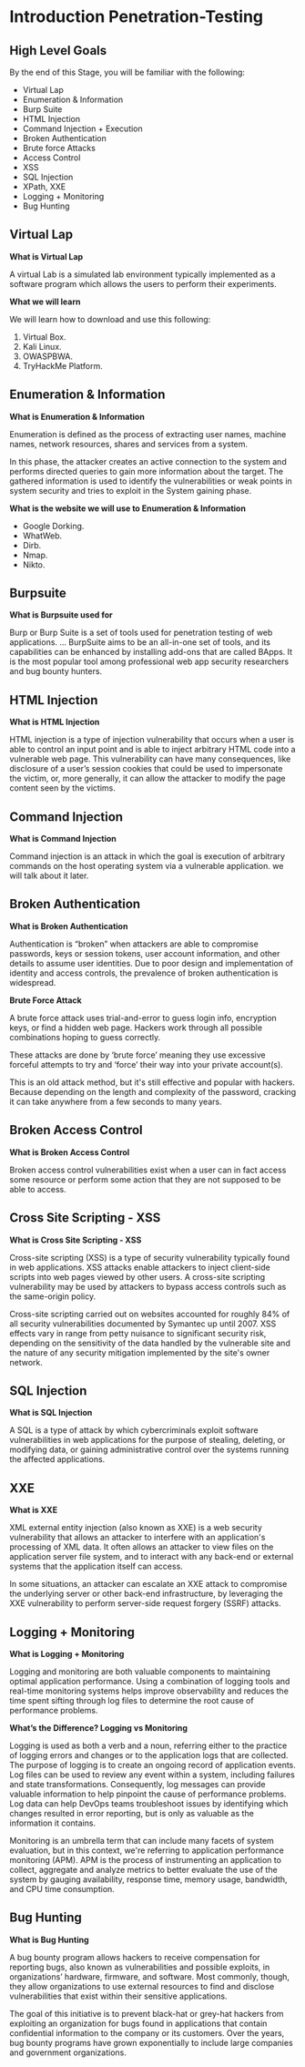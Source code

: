 # Introduction Penetration-Testing

## High Level Goals

By the end of this Stage, you will be familiar with the following:

- Virtual Lap
- Enumeration & Information
- Burp Suite
- HTML Injection
- Command Injection + Execution
- Broken Authentication
- Brute force Attacks
- Access Control
- XSS
- SQL Injection
- XPath, XXE
- Logging + Monitoring
- Bug Hunting

## Virtual Lap

**What is Virtual Lap**

A virtual Lab is a simulated lab environment typically implemented as a software program which allows the users to perform their experiments.

**What we will learn**

We will learn how to download and use this following:

1. Virtual Box.
2. Kali Linux.
3. OWASPBWA.
4. TryHackMe Platform.

## Enumeration & Information

**What is Enumeration & Information**

Enumeration is defined as the process of extracting user names, machine names, network resources, shares and services from a system.

In this phase, the attacker creates an active connection to the system and performs directed queries to gain more information about the target. The gathered information is used to identify the vulnerabilities or weak points in system security and tries to exploit in the System gaining phase.

**What is the website we will use to Enumeration & Information**

- Google Dorking.
- WhatWeb.
- Dirb.
- Nmap.
- Nikto.

## Burpsuite

**What is Burpsuite used for**

Burp or Burp Suite is a set of tools used for penetration testing of web applications. ... BurpSuite aims to be an all-in-one set of tools, and its capabilities can be enhanced by installing add-ons that are called BApps. It is the most popular tool among professional web app security researchers and bug bounty hunters.

## HTML Injection

**What is HTML Injection**

HTML injection is a type of injection vulnerability that occurs when a user is able to control an input point and is able to inject arbitrary HTML code into a vulnerable web page. This vulnerability can have many consequences, like disclosure of a user’s session cookies that could be used to impersonate the victim, or, more generally, it can allow the attacker to modify the page content seen by the victims.

## Command Injection

**What is Command Injection**

Command injection is an attack in which the goal is execution of arbitrary commands on the host operating system via a vulnerable application. we will talk about it later.

## Broken Authentication

**What is Broken Authentication**

Authentication is “broken” when attackers are able to compromise passwords, keys or session tokens, user account information, and other details to assume user identities. Due to poor design and implementation of identity and access controls, the prevalence of broken authentication is widespread.

**Brute Force Attack**

A brute force attack uses trial-and-error to guess login info, encryption keys, or find a hidden web page. Hackers work through all possible combinations hoping to guess correctly.

These attacks are done by ‘brute force’ meaning they use excessive forceful attempts to try and ‘force’ their way into your private account(s).

This is an old attack method, but it's still effective and popular with hackers. Because depending on the length and complexity of the password, cracking it can take anywhere from a few seconds to many years.

## Broken Access Control

**What is Broken Access Control**

Broken access control vulnerabilities exist when a user can in fact access some resource or perform some action that they are not supposed to be able to access.

## Cross Site Scripting - XSS

**What is Cross Site Scripting - XSS**

Cross-site scripting (XSS) is a type of security vulnerability typically found in web applications.
XSS attacks enable attackers to inject client-side scripts into web pages viewed by other users.
A cross-site scripting vulnerability may be used by attackers to bypass access controls such as the same-origin policy.

Cross-site scripting carried out on websites accounted for roughly 84% of all security vulnerabilities documented by Symantec up until 2007. XSS effects vary in range from petty nuisance to significant security risk, depending on the sensitivity of the data handled by the vulnerable site and the nature of any security mitigation implemented by the site's owner network.

## SQL Injection

**What is SQL Injection**

A SQL is a type of attack by which cybercriminals exploit software vulnerabilities in web applications for the purpose of stealing, deleting, or modifying data, or gaining administrative control over the systems running the affected applications.

## XXE

**What is XXE**

XML external entity injection (also known as XXE) is a web security vulnerability that allows an attacker to interfere with an application's processing of XML data. It often allows an attacker to view files on the application server file system, and to interact with any back-end or external systems that the application itself can access.

In some situations, an attacker can escalate an XXE attack to compromise the underlying server or other back-end infrastructure, by leveraging the XXE vulnerability to perform server-side request forgery (SSRF) attacks.

## Logging + Monitoring

**What is Logging + Monitoring**

Logging and monitoring are both valuable components to maintaining optimal application performance. Using a combination of logging tools and real-time monitoring systems helps improve observability and reduces the time spent sifting through log files to determine the root cause of performance problems.

**What’s the Difference? Logging vs Monitoring**

Logging is used as both a verb and a noun, referring either to the practice of logging errors and changes or to the application logs that are collected. The purpose of logging is to create an ongoing record of application events. Log files can be used to review any event within a system, including failures and state transformations. Consequently, log messages can provide valuable information to help pinpoint the cause of performance problems. Log data can help DevOps teams troubleshoot issues by identifying which changes resulted in error reporting, but is only as valuable as the information it contains.

Monitoring is an umbrella term that can include many facets of system evaluation, but in this context, we're referring to application performance monitoring (APM). APM is the process of instrumenting an application to collect, aggregate and analyze metrics to better evaluate the use of the system by gauging availability, response time, memory usage, bandwidth, and CPU time consumption.

## Bug Hunting

**What is Bug Hunting**

A bug bounty program allows hackers to receive compensation for reporting bugs, also known as vulnerabilities and possible exploits, in organizations’ hardware, firmware, and software. Most commonly, though, they allow organizations to use external resources to find and disclose vulnerabilities that exist within their sensitive applications.

The goal of this initiative is to prevent black-hat or grey-hat hackers from exploiting an organization for bugs found in applications that contain confidential information to the company or its customers. Over the years, bug bounty programs have grown exponentially to include large companies and government organizations.
